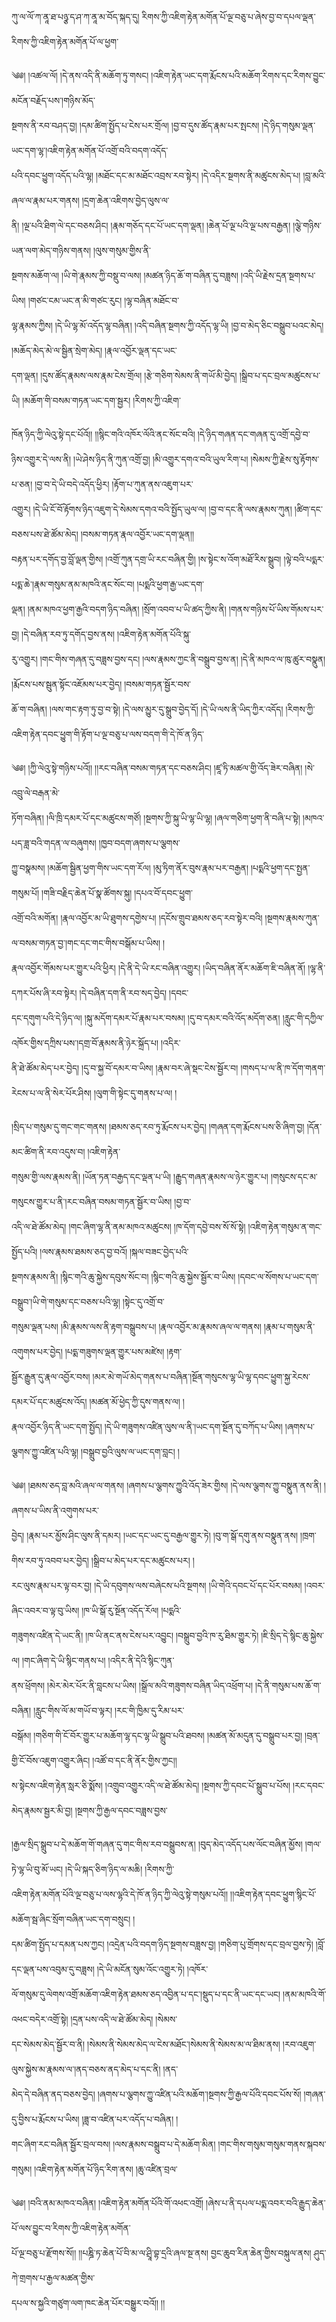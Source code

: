 ﻿  
ཀུ་ལ་ལོ་ཀ་ནཱ་ཐ་པཉྩ་ད་ཤ་ཀ་ནཱ་མ་བོད་སྐད་དུ། རིགས་ཀྱི་འཇིག་རྟེན་མགོན་པོ་ལྔ་བཅུ་པ་ཞེས་བྱ་བ་དཔལ་ལྡན་རིགས་ཀྱི་འཇིག་རྟེན་མགོན་པོ་ལ་ཕྱག་  
  
༄༅། །འཚལ་ལོ། །དེ་ནས་འདི་ནི་མཆོག་ཏུ་གསང། །འཇིག་རྟེན་ཡང་དག་རྨོངས་པའི་མཆོག་རིགས་དང་རིགས་བྱུང་མངོན་བརྗོད་པས་།གཉིས་མོད་  
སྔགས་ནི་རབ་བཤད་བྱ། །དམ་ཚིག་སྤྱོད་པ་ངེས་པར་གྲོལ། །བྱ་བ་དུས་ཚོད་རྣམ་པར་སྤངས། །དེ་ཉིད་གསུམ་ལྡན་ཡང་དག་ལྷ་།འཇིག་རྟེན་མགོན་པོ་འགྲོ་བའི་བདག་འདོད་  
པའི་དབང་ཕྱུག་འདོད་པའི་ལྷ། །མཐོང་དང་མ་མཐོང་འབྲས་རབ་སྟེར། །དེ་འདིར་སྔགས་ནི་མཚུངས་མེད་པ། །བླ་མའི་ཞལ་ལ་རྣམ་པར་གནས། །དྲག་ཆེན་འཇིགས་བྱེད་ལུས་ལ་  
ནི། །ལྔ་པའི་ཐིག་ལེ་དང་བཅས་ཤིང། །རྣམ་གཅོད་དང་པོ་ཡང་དག་ལྡན། །ཆེན་པོ་ལྔ་པའི་ལྔ་པས་བརྒྱན། །ལྕེ་གཉིས་ཡན་ལག་མེད་གཉིས་གནས། །ལུས་གསུམ་གྱིས་ནི་  
སྔགས་མཆོག་ལ། །ཡི་གེ་རྣམས་ཀྱི་བསྡུ་བ་ལས། །མཚན་ཉིད་ཆོ་ག་བཞིན་དུ་བཟླས། །འདི་ཡི་རྗེས་དྲན་སྔགས་པ་ཡིས། །གཙང་ངམ་ཡང་ན་མི་གཙང་རུང། །ལྷ་བཞིན་མཐོང་བ་  
ལྷ་རྣམས་ཀྱིས། །དེ་ཡི་ལྷ་མོ་འདོད་ལྷ་བཞིན། །འདི་བཞིན་སྔགས་ཀྱི་འདོད་ལྷ་ཡི། །བྱ་བ་མེད་ཅིང་བསྒྲུབ་པའང་མེད། །མཆོད་མེད་མེ་ལ་སྦྱིན་སྲེག་མེད། །རྣལ་འབྱོར་ལྡན་དང་ཡང་  
དག་ལྡན། །དུས་ཚོད་རྣམས་ལས་རྣམ་ངེས་གྲོལ། །རྩེ་གཅིག་སེམས་ནི་གཡོ་མི་བྱེད། །སྒྲིབ་པ་དང་བྲལ་མཚུངས་པ་ཡི། །མཆོག་གི་བསམ་གཏན་ཡང་དག་སྦྱར། །རིགས་ཀྱི་འཇིག་  
  
  
ཁོན་ཉིད་ཀྱི་ལེའུ་སྟེ་དང་པོའོ།། །།སྙིང་གའི་འཁོར་ལོའི་ནང་སོང་བའི། །དེ་ཉིད་གཞན་དང་གཞན་དུ་འགྲོ་དབྱེ་བ་  
ཉིས་འགྱུར་དེ་ལས་ནི། །ཡེ་ཤེས་ཉིད་ནི་ཀུན་འགྲོ་བྱ། །མི་འགྱུར་དགའ་བའི་ཡུལ་རིག་པ། །སེམས་ཀྱི་རྗེས་སུ་རྟོགས་པ་ཅན། །བྱ་བ་དེ་ཡི་བདེ་འདོད་ཕྱིར། །རྟོག་པ་ཀུན་ནས་འཇུག་པར་  
འགྱུར། །དེ་ཡི་ངོ་བོ་རྟོགས་ཉིད་འཇུག་དེ་སེམས་དགའ་བའི་སྤྱོད་ཡུལ་ལ། །བྱ་བ་དང་ནི་ལས་རྣམས་ཀུན། །ཚིག་དང་བཅས་པས་ཐེ་ཚོམ་མེད། །བསམ་གཏན་རྣལ་འབྱོར་ཡང་དག་ལྡན།།  
བརྟན་པར་དགོད་བྱ་བློ་ལྡན་གྱིས། །འགྲོ་ཀུན་དགྲ་ཡི་རང་བཞིན་གྱི། །ས་སྟེང་ས་འོག་མཐོ་རིས་སྒྲུབ། །ལྟེ་བའི་པདྨར་པདྨ་ཆེ་།རྣམ་གསུམ་ནམ་མཁའི་ནང་སོང་བ། །པདྨའི་ཕྱག་རྒྱ་ཡང་དག་  
ལྡན། །ནམ་མཁའ་ཕྱག་རྒྱའི་བདག་ཉིད་བཞིན། །སྲོག་འབབ་པ་ཡི་ཚད་ཀྱིས་ནི། །གནས་གཉིས་པོ་ཡིས་གོམས་པར་བྱ། །དེ་བཞིན་རབ་ཏུ་དགོད་བྱས་ནས། །འཇིག་རྟེན་མགོན་པོའི་སྐུ་  
རུ་འགྱུར། །གང་གིས་གཞན་དུ་བཟླས་བྱས་དང། །ལས་རྣམས་ཀྱང་ནི་བསྒྲུབ་བྱས་ན། །དེ་ནི་མཁའ་ལ་ཁུ་ཚུར་བསྣུན། །རྨོངས་པས་སྦུན་སྟོང་འཇོམས་པར་བྱེད། །བསམ་གཏན་སྦྱོར་བས་  
ཆོ་ག་བཞིན། །ལས་གང་རྟག་ཏུ་བྱ་བ་སྟེ། །དེ་ལས་མྱུར་དུ་སྒྲུབ་བྱེད་དོ། །དེ་ཡི་ལས་ནི་ཡིད་ཀྱིར་འདོད། །རིགས་ཀྱི་འཇིག་རྟེན་དབང་ཕྱུག་གི་རྟོག་པ་ལྔ་བཅུ་པ་ལས་བདག་གི་དེ་ཁོ་ན་ཉིད་  
  
  
༄༅། །ཀྱི་ལེའུ་སྟེ་གཉིས་པའོ།། །།རང་བཞིན་བསམ་གཏན་དང་བཅས་ཤིང། །ཛཱ་ཏི་མཚལ་གྱི་འོད་ཟེར་བཞིན། །སེ་འབྲུ་ལེ་བརྒན་མེ་  
ཏོག་བཞིན། །ལི་ཁྲི་དམར་པོ་དང་མཚུངས་གཙོ། །སྔགས་ཀྱི་སྐུ་ཡི་ལྷ་ཡི་ལྷ། །ཞལ་གཅིག་ཕྱག་ནི་བཞི་པ་སྟེ། །མཁའ་པད་ཟླ་བའི་གདན་ལ་བཞུགས། །ཁྱབ་བདག་ཞགས་པ་ལྕགས་  
ཀྱུ་བསྣམས། །མཆོག་སྦྱིན་ཕྱག་གིས་ཡང་དག་རོལ། །མུ་ཏིག་ནོར་བུས་རྣམ་པར་བརྒྱན། །པདྨའི་ཕྱག་དང་སྤྱན་གསུམ་པོ། །གཟི་བརྗིད་ཆེན་པོ་སྣ་ཚོགས་སྐུ། །དཔའ་བོ་དབང་ཕྱུག་  
འགྲོ་བའི་མགོན། །རྣལ་འབྱོར་མ་ཡི་ཐུགས་དགྱེས་པ། །དངོས་གྲུབ་ཐམས་ཅད་རབ་སྟེར་བའི། །སྔགས་རྣམས་ཀུན་ལ་བསམ་གཏན་བྱ་།གང་དང་གང་གིས་བསྒོམ་པ་ཡིས། །  
རྣལ་འབྱོར་གོམས་པར་གྱུར་པའི་ཕྱིར། །དེ་ནི་དེ་ཡི་རང་བཞིན་འགྱུར། །ཡིད་བཞིན་ནོར་མཆོག་ཇི་བཞིན་ནོ། །ལྷ་ནི་དཀར་པོས་ཞི་རབ་སྟེར། །དེ་བཞིན་དག་ནི་རབ་སད་བྱེད། །དབང་  
དང་དགུག་པའི་དེ་ཉིད་ལ། །སྐུ་མདོག་དམར་པོ་རྣམ་པར་བསམ། །དུ་བ་དམར་བའི་འོད་མདོག་ཅན། །རླུང་གི་དཀྱིལ་འཁོར་གྱིས་དཀྲིས་པས་།དགྲ་བོ་རྣམས་ནི་ཉེར་སྐྲོད་པ། །འདིར་  
ནི་ཐེ་ཚོམ་མེད་པར་བྱེད། །དུ་བ་སྐྱ་བོ་དམར་བ་ཡིས། །རྣམ་བར་ཞེ་སྡང་ངེས་སྦྱོར་བ། །གསད་པ་ལ་ནི་ཁ་དོག་གནག་རེངས་པ་ལ་ནི་སེར་པོར་ཤིས། །ལུག་གི་སྟེང་དུ་གནས་པ་ལ། །  
  
  
།སྲིད་པ་གསུམ་དུ་གང་གང་གནས། །ཐམས་ཅད་རབ་ཏུ་རྨོངས་པར་བྱེད། །གཞན་དག་རྨོངས་པས་ཅི་ཞིག་བྱ། །དོན་མང་ཚིག་ནི་རབ་འདུས་བ། །འཇིག་རྟེན་  
གསུམ་གྱི་ལས་རྣམས་ནི། །ཡོན་ཏན་བརྒྱད་དང་ལྡན་པ་ཡི། །རྒྱུད་གཞན་རྣམས་ལ་ཉེར་གྱུར་པ། །གསུངས་དང་མ་གསུངས་གྱུར་པ་ནི་།རང་བཞིན་བསམ་གཏན་སྦྱོར་བ་ཡིས། །བྱ་བ་  
འདི་ལ་ཐེ་ཚོམ་མེད། །གང་ཞིག་ལྷ་ནི་ནམ་མཁའ་མཚུངས། །ཁ་དོག་དབྱེ་བས་སོ་སོ་སྟེ། །འཇིག་རྟེན་གསུམ་ན་གང་སྤྱོད་པའི། །ལས་རྣམས་ཐམས་ཅད་བྱ་བའོ། །སྐལ་བཟང་བྱེད་པའི་  
སྔགས་རྣམས་ནི། །སྙིང་གའི་ཆུ་སྐྱེས་དབུས་སོང་བ། །སྙིང་གའི་ཆུ་སྐྱེས་སྦྱོར་བ་ཡིས། །དབང་ལ་སོགས་པ་ཡང་དག་བསྒྲུབ་།ཡི་གེ་གསུམ་དང་བཅས་པའི་ལྷ། །སྟེང་དུ་འགྲོ་བ་  
གསུམ་ལྡན་པས། །མི་རྣམས་ལས་ནི་རྟག་བསྒྲུབས་པ། །རྣལ་འབྱོར་མ་རྣམས་ཞལ་ལ་གནས། །རྣམ་པ་གསུམ་ནི་འགུགས་པར་བྱེད། །པདྨ་གཟུགས་ལྡན་གྱུར་པས་མཛེས། །རྟག་  
སྦྱོར་རྒྱུན་དུ་རྣལ་འབྱོར་བས། །མར་མེ་གཡོ་མེད་གནས་པ་བཞིན་།སྔོན་གསུངས་ལྷ་ཡི་ལྷ་དབང་ཕྱུག་སྐྱ་རེངས་དམར་པོ་དང་མཚུངས་འོད། །མཚན་མོ་ཕྱེད་ཀྱི་དུས་གནས་ལ། །  
རྣལ་འབྱོར་ཉིད་ནི་ཡང་དག་སྤྱོད། །དེ་ཡི་གཟུགས་འཛིན་ལུས་ལ་ནི་།ཡང་དག་སྔོན་དུ་བཀོད་པ་ཡིས། །ཞགས་པ་ལྕགས་ཀྱུ་འཛིན་པའི་ལྷ། །བསྒྲུབ་བྱའི་ལུས་ལ་ཡང་དག་བླང། །  
  
  
༄༅། །ཐམས་ཅད་བླ་མའི་ཞལ་ལ་གནས། །ཞགས་པ་ལྕགས་ཀྱུའི་འོད་ཟེར་གྱིས། །དེ་ལས་ལྕགས་ཀྱུ་བསྣུན་ནས་ནི། །ཞགས་པ་ཡིས་ནི་འགུགས་པར་  
བྱེད། །རྣམ་པར་མྱོས་ཤིང་ལུས་ནི་དམར། །ཡང་དང་ཡང་དུ་བརྒྱལ་གྱུར་ཏེ། །བུ་ག་སྒོ་དགུ་ནས་བསྣུན་ནས། །ཁྲག་གིས་རབ་ཏུ་འབབ་པར་བྱེད། །སྒྲིབ་པ་མེད་པར་དང་མཚུངས་པར། །  
རང་ལུས་རྣམ་པར་ལྟ་བར་བྱ། །དེ་ཡི་དབུགས་ལས་བཞེངས་པའི་སྔགས། །ཡི་གེའི་དབང་པོ་དང་པོར་བསམ། །འབར་ཞིང་འབར་བ་ལྟ་བུ་ཡིས། །ཁ་ཡི་སྒོ་རུ་སྔོན་འདོད་རོལ། །པདྨའི་  
གཟུགས་འཛིན་དེ་ཡང་ནི། །ཁ་ཡི་ནང་ནས་ངེས་པར་འབྱུང། །བསྒྲུབ་བྱའི་ཁ་རུ་ཐིམ་གྱུར་ཏེ། །ཇི་སྲིད་དེ་སྙིང་ཆུ་སྐྱེས་ལ། །གང་ཞིག་དེ་ཡི་སྙིང་གནས་པ། །འདིར་ནི་དེའི་སྙིང་ཀུན་  
ནས་ཕྲོགས། །མེར་མེར་པོར་ནི་བླངས་པ་ཡིས། །སྒྲོལ་མའི་གཟུགས་བཞིན་ཡིད་འཕྲོག་པ། །དེ་ནི་གསུམ་པས་ཆོ་ག་བཞིན། །རླུང་གིས་ལོ་མ་གཡོ་བ་ལྟར། །རང་གི་ཁྱིམ་དུ་རིམ་པར་  
བསྒོམ། །གཅིག་གི་ངོ་བོར་གྱུར་པ་མཆོག་ལྷ་དང་ལྷ་ཡི་སྒྲུབ་པའི་ཐབས། །མཚན་མོ་མདུན་དུ་བསྒྲུབ་པར་བྱ། །བྲན་གྱི་ངོ་བོས་འཇུག་འགྱུར་ཞིང། །འཚོ་བ་དང་ནི་ནོར་གྱིས་ཀྱང།།  
ས་སྟེངས་འཇིག་རྟེན་སླར་ཅི་སྨོས། །འགྲུབ་འགྱུར་འདི་ལ་ཐེ་ཚོམ་མེད། །སྔགས་ཀྱི་དབང་པོ་སྒྲུབ་པ་པོས། །རང་དབང་མེད་རྣམས་སྦྱར་མི་བྱ། །སྔགས་ཀྱི་རྒྱལ་དབང་བཟླས་བྱས་  
  
  
།རྒྱལ་སྲིད་སྒྲུབ་པ་དེ་མཆོག་གོ་གཞན་དུ་གང་གིས་རབ་བསྒྲུབས་ན། །བུད་མེད་འདོད་པས་ལོང་བཞིན་མྱོས། །གལ་ཏེ་ལྷ་ཡི་བུ་མོ་ཡང། །དེ་ཡི་སྐད་ཅིག་ཉིད་ལ་མཆི། །རིགས་ཀྱི་  
འཇིག་རྟེན་མགོན་པོའི་ལྔ་བཅུ་པ་ལས་ལྷའི་དེ་ཁོ་ན་ཉིད་ཀྱི་ལེའུ་སྟེ་གསུམ་པའོ།། །།འཇིག་རྟེན་དབང་ཕྱུག་སྙིང་པོ་མཆོག་སྦ་ཞིང་སྲོག་བཞིན་ཡང་དག་བསྲུང། །  
དམ་ཚིག་སྤྱོད་པ་དམན་པས་ཀྱང། །འདྲེན་པའི་བདག་ཉིད་སྔགས་བཟླས་བྱ། །གཅིག་པུ་གྲོགས་དང་བྲལ་བྱས་ཏེ། །བློ་དང་ལྡན་པས་འབུམ་དུ་བཟླས། །དེ་ཡི་མངོན་སུམ་འོང་འགྱུར་ཏེ། །འཁོར་  
ལོ་གསུམ་དུ་ལེགས་འགྲོ་མཆོག་འཇིག་རྟེན་ཐམས་ཅད་འབྱིན་པ་དང་།སྡུད་པ་དང་ནི་ཡང་དང་ཡང། །ནམ་མཁའི་གོ་འཕང་བདེར་འགྲོ་སྟེ། །དྲན་པས་འདི་ལ་ཐེ་ཚོམ་མེད། །སེམས་  
དང་སེམས་མེད་སྦྱོར་བ་ནི། །སེམས་ནི་སེམས་མེད་ལ་ངེས་མཐོང་།སེམས་ནི་སེམས་མ་ལ་ཐིམ་ནས། །རབ་འཇུག་ལུས་སྐྱེས་མ་རྣམས་ལ་།ནད་བཅས་ནད་མེད་པ་དང་ནི། །ནད་  
མེད་དེ་བཞིན་ནད་བཅས་བྱེད། །ཞགས་པ་ལྕགས་ཀྱུ་འཛིན་པའི་མཆོག་།སྔགས་ཀྱི་རྒྱལ་པོའི་དབང་པོས་སོ། །གཞན་དུ་བྱིས་པ་རྨོངས་པ་ཡིས། །ཟླ་བ་འཛིན་པར་འདོད་པ་བཞིན། །  
གང་ཞིག་རང་བཞིན་སྦྱོར་བྲལ་བས། །ལས་རྣམས་བསྒྲུབ་པ་དེ་མཆོག་མིན། །གང་གིས་གསུམ་གསུམ་གནས་སྐབས་གསུམ། །འཇིག་རྟེན་མགོན་པོ་ཉིད་རིག་ནས། །ཆུ་འཛིན་བྲལ་  
  
  
༄༅། །བའི་ནམ་མཁའ་བཞིན། །འཇིག་རྟེན་མགོན་པོའི་གོ་འཕང་འགྲོ། །ཞེས་པ་ནི་དཔལ་པདྨ་འབར་བའི་རྒྱུད་ཆེན་པོ་ལས་བྱུང་བ་རིགས་ཀྱི་འཇིག་རྟེན་མགོན་  
པོ་ལྔ་བཅུ་པ་རྫོགས་སོ།། །།པཎྜི་ཏ་ཆེན་པོ་བི་མ་ལ་ཤྲཱི་བྷ་དྲའི་ཞལ་སྔ་ནས། བྱང་ཆུབ་རིན་ཆེན་གྱིས་བསྐུལ་ནས། ཤུད་ཀེ་གྲགས་པ་རྒྱལ་མཚན་གྱིས་  
དཔལ་ས་སྐྱའི་གཙུག་ལག་ཁང་ཆེན་པོར་བསྒྱུར་བའོ།། །།  
